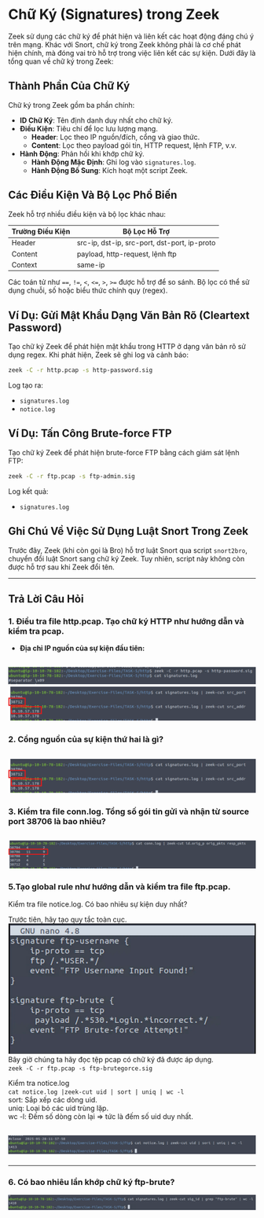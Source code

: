 # Chữ Ký (Signatures) trong Zeek

Zeek sử dụng các chữ ký để phát hiện và liên kết các hoạt động đáng chú ý trên mạng. Khác với Snort, chữ ký trong Zeek không phải là cơ chế phát hiện chính, mà đóng vai trò hỗ trợ trong việc liên kết các sự kiện. Dưới đây là tổng quan về chữ ký trong Zeek:

## Thành Phần Của Chữ Ký

Chữ ký trong Zeek gồm ba phần chính:

- **ID Chữ Ký**: Tên định danh duy nhất cho chữ ký.
- **Điều Kiện**: Tiêu chí để lọc lưu lượng mạng.
  - **Header**: Lọc theo IP nguồn/đích, cổng và giao thức.
  - **Content**: Lọc theo payload gói tin, HTTP request, lệnh FTP, v.v.
- **Hành Động**: Phản hồi khi khớp chữ ký.
  - **Hành Động Mặc Định**: Ghi log vào `signatures.log`.
  - **Hành Động Bổ Sung**: Kích hoạt một script Zeek.

## Các Điều Kiện Và Bộ Lọc Phổ Biến

Zeek hỗ trợ nhiều điều kiện và bộ lọc khác nhau:

| Trường Điều Kiện      | Bộ Lọc Hỗ Trợ                                |
|------------------------|----------------------------------------------|
| Header                 | src-ip, dst-ip, src-port, dst-port, ip-proto |
| Content                | payload, http-request, lệnh ftp              |
| Context                | same-ip                                      |

Các toán tử như `==`, `!=`, `<`, `<=`, `>`, `>=` được hỗ trợ để so sánh. Bộ lọc có thể sử dụng chuỗi, số hoặc biểu thức chính quy (regex).

## Ví Dụ: Gửi Mật Khẩu Dạng Văn Bản Rõ (Cleartext Password)

Tạo chữ ký Zeek để phát hiện mật khẩu trong HTTP ở dạng văn bản rõ sử dụng regex. Khi phát hiện, Zeek sẽ ghi log và cảnh báo:

```bash
zeek -C -r http.pcap -s http-password.sig
```

Log tạo ra:
- `signatures.log`
- `notice.log`

## Ví Dụ: Tấn Công Brute-force FTP

Tạo chữ ký Zeek để phát hiện brute-force FTP bằng cách giám sát lệnh FTP:

```bash
zeek -C -r ftp.pcap -s ftp-admin.sig
```

Log kết quả:
- `signatures.log`

## Ghi Chú Về Việc Sử Dụng Luật Snort Trong Zeek

Trước đây, Zeek (khi còn gọi là Bro) hỗ trợ luật Snort qua script `snort2bro`, chuyển đổi luật Snort sang chữ ký Zeek. Tuy nhiên, script này không còn được hỗ trợ sau khi Zeek đổi tên.

---

## Trả Lời Câu Hỏi

### 1. Điều tra file http.pcap. Tạo chữ ký HTTP như hướng dẫn và kiểm tra pcap.
- **Địa chỉ IP nguồn của sự kiện đầu tiên:**  

![alt text](../png/zeek/2.png)
![alt text](../png/zeek/3.png)
---

### 2. Cổng nguồn của sự kiện thứ hai là gì?

![alt text](../png/zeek/3.png)
---

### 3. Kiểm tra file conn.log. Tổng số gói tin gửi và nhận từ source port 38706 là bao nhiêu?

![alt text](../png/zeek/4.png)
---

### 5.Tạo global rule như hướng dẫn và kiểm tra file ftp.pcap.
 Kiểm tra file notice.log. Có bao nhiêu sự kiện duy nhất?

Trước tiên, hãy tạo quy tắc toàn cục.  
![alt text](../png/zeek/6.png)  
Bây giờ chúng ta hãy đọc tệp pcap có chữ ký đã được áp dụng.  
`zeek -C -r ftp.pcap -s ftp-brutegorce.sig`

Kiểm tra notice.log  
`cat notice.log |zeek-cut uid | sort | uniq | wc -l`  
sort: Sắp xếp các dòng uid.  
uniq: Loại bỏ các uid trùng lặp.  
wc -l: Đếm số dòng còn lại ⇒ tức là đếm số uid duy nhất.  

![alt text](../png/zeek/5.png)
---
---

### 6. Có bao nhiêu lần khớp chữ ký ftp-brute?
![alt text](../png/zeek/7.png)
